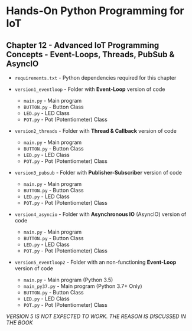 # Hands-On Python Programming for IoT

## Chapter 12 - Advanced IoT Programming Concepts - Event-Loops, Threads, PubSub &amp; AsyncIO

* `requirements.txt` - Python dependencies required for this chapter

* `version1_eventloop` - Folder with __Event-Loop__ version of code
  * `main.py` - Main program
  * `BUTTON.py` - Button Class
  * `LED.py` - LED Class
  * `POT.py` - Pot (Potentiometer) Class

* `version2_threads` - Folder with __Thread &amp; Callback__ version of code
  * `main.py` - Main program
  * `BUTTON.py` - Button Class
  * `LED.py` - LED Class
  * `POT.py` - Pot (Potentiometer) Class

* `version3_pubsub` - Folder with __Publisher-Subscriber__ version of code
  * `main.py` - Main program
  * `BUTTON.py` - Button Class
  * `LED.py` - LED Class
  * `POT.py` - Pot (Potentiometer) Class

* `version4_asyncio` - Folder with __Asynchronous IO__ (AsyncIO) version of code
  * `main.py` - Main program
  * `BUTTON.py` - Button Class
  * `LED.py` - LED Class
  * `POT.py` - Pot (Potentiometer) Class

* `version5_eventloop2` - Folder with an non-functioning __Event-Loop__ version of code
  * `main.py` - Main program (Python 3.5)
  * `main_py37.py` - Main program (Python 3.7+ Only)
  * `BUTTON.py` - Button Class
  * `LED.py` - LED Class
  * `POT.py` - Pot (Potentiometer) Class

_VERSION 5 IS NOT EXPECTED TO WORK. THE REASON IS DISCUSSED IN THE BOOK_

